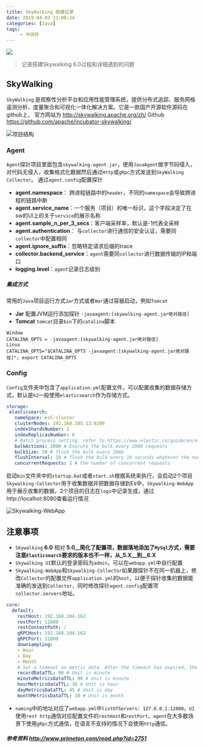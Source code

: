 ```yaml
---
title: SkyWalking 搭建记录
date: 2019-04-02 11:08:24
categories: [Java]
tags:
	 - 中间件 
---
```


![](/images/SkyWalking.jpg)

> 记录搭建Skywalking 6.0过程和详细遇到的问题

## SkyWalking 
`SkyWalking` 是观察性分析平台和应用性能管理系统，提供分布式追踪、服务网格遥测分析、度量聚合和可视化一体化解决方案。它是一款国产开源软件源码在github上，
官方网站为 http://skywalking.apache.org/zh/ Github https://github.com/apache/incubator-skywalking/

![项目结构](/images/skywalkingFile.png)
### Agent 
`Agent`探针项目里面包含`skywalking-agent.jar`，使用`JavaAgent`做字节码侵入，对代码无侵入，收集格式化数据然后通过`Http`或`gRpc`方式发送到`SkyWalking Collector`。
通过`agent.config`配置探针
- __agent.namespace__： 跨进程链路中的`header`，不同的`namespace`会导致跨进程的链路中断
- __agent.service_name__：一个服务（项目）的唯一标识，这个字段决定了在sw的UI上的关于`service`的展示名称
- __agent.sample_n_per_3_secs__：客户端采样率，默认是-1代表全采样
- __agent.authentication__： 与`collector`进行通信的安全认证，需要同`collector`中配置相同
- __agent.ignore_suffix__：忽略特定请求后缀的trace
- __collector.backend_service__：`agent`需要同`collector`进行数据传输的IP和端口
- __logging.level__：`agent`记录日志级别

##### 集成方式
常用的`Java`项目运行方式`Jar`方式或者`War`通过容器启动，例如`Tomcat`
- __Jar__ 配置JVM运行添加探针 `-javaagent:[skywalking-agent.jar绝对路径]`
- __Tomcat__ `tomcat`目录`bin`下的`catalina`脚本
``` shell
Window
CATALINA_OPTS = -javaagent:[skywalking-agent.jar绝对路径]
Linux
CATALINA_OPTS="$CATALINA_OPTS -javaagent:[skywalking-agent.jar绝对路径]"; export CATALINA_OPTS
```

### Config
`Config`文件夹中包含了`application.yml`配置文件，可以配置收集的数据存储方式，默认是`h2`一般使用`elasticsearch`作为存储方式。
``` yml
storage:
 elasticsearch:
   nameSpace: es5-cluster
   clusterNodes: 192.168.105.13:9200
   indexShardsNumber: 2
   indexReplicasNumber: 0
   # Batch process setting, refer to https://www.elastic.co/guide/en/elasticsearch/client/java-api/5.5/java-docs-bulk-processor.html
   bulkActions: 2000 # Execute the bulk every 2000 requests
   bulkSize: 20 # flush the bulk every 20mb
   flushInterval: 10 # flush the bulk every 10 seconds whatever the number of requests
   concurrentRequests: 2 # the number of concurrent requests
```

启动`bin`文件夹中的`startup.bat`或者`start.sh`根据系统来执行，会启动2个项目`Skywalking-Collector`用于收集数据并把数据存储到Es中，`Skywalking-WebApp`用于展示收集的数据，2个项目的日志在`logs`中记录生成，通过http://localhot:8080查看运行情况

![Skywalking-WebApp](/images/skywalking-ui.png)

## 注意事项
- `Skywalking` __6.0__ 相对 __5.0__简化了配置项，数据落地添加了`MySql`方式，需要注意`Elasticsearch`要求的版本也不一样，从_5.X__到__6.X__
- `Skywalking UI`默认的登录密码为`admin`，可以在`webapp.yml`中自行配置
- `Skywalking-WebApp`和`Skywalking-Collector`如果跟探针不在同一机器上，修改`Collector`的配置文件`application.yml`的`host`，以便于探针收集的数据能准确的发送到`Collector`，同时修改探针`agent.config`配置项`collector.servers`地址。
``` yml
core:
  default:
    restHost: 192.168.104.162
    restPort: 12800
    restContextPath: /
    gRPCHost: 192.168.104.162
    gRPCPort: 11800
    downsampling:
    - Hour
    - Day
    - Month
    # Set a timeout on metric data. After the timeout has expired, the metric data will automatically be deleted.
    recordDataTTL: 90 # Unit is minute
    minuteMetricsDataTTL: 90 # Unit is minute
    hourMetricsDataTTL: 36 # Unit is hour
    dayMetricsDataTTL: 45 # Unit is day
    monthMetricsDataTTL: 18 # Unit is month
```
- `naming`中的地址对应了`webapp.yml`中`listOfServers: 127.0.0.1:12800`，`UI`使用`rest http`通信对应配置文件的`restHost`和`restPort`，`agent`在大多数场景下使用`gRpc`方式通信，在语言不支持的情况下会使用`http`通信。

##### 参考资料 http://www.primeton.com/read.php?id=2751